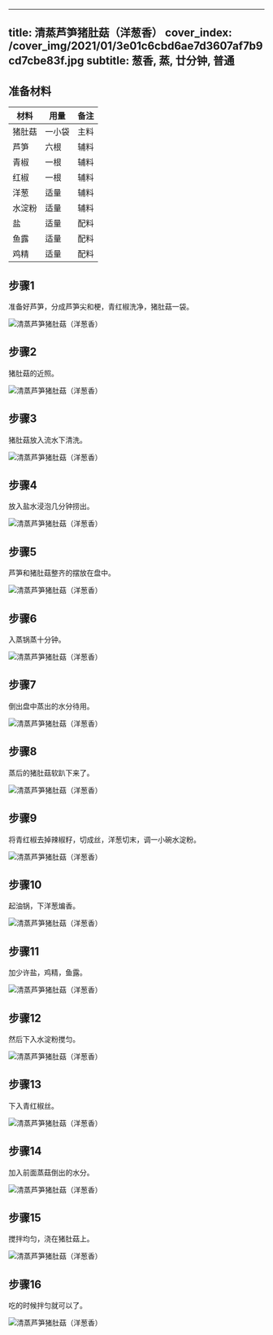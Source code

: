 
---
title: 清蒸芦笋猪肚菇（洋葱香）
cover_index: /cover_img/2021/01/3e01c6cbd6ae7d3607af7b9cd7cbe83f.jpg
subtitle: 葱香, 蒸, 廿分钟, 普通
---

## 准备材料

| 材料     | 用量 | 备注|
| ------- | ----- | --- |
| 猪肚菇 | 一小袋| 主料 |
| 芦笋 | 六根| 辅料 |
| 青椒 | 一根| 辅料 |
| 红椒 | 一根| 辅料 |
| 洋葱 | 适量| 辅料 |
| 水淀粉 | 适量| 辅料 |
| 盐 | 适量| 配料 |
| 鱼露 | 适量| 配料 |
| 鸡精 | 适量| 配料 |

## 步骤1

准备好芦笋，分成芦笋尖和梗，青红椒洗净，猪肚菇一袋。

![清蒸芦笋猪肚菇（洋葱香）](https://i8.meishichina.com/attachment/recipe/201010/201010132242145.jpg?x-oss-process=style/p320) 

## 步骤2

猪肚菇的近照。

![清蒸芦笋猪肚菇（洋葱香）](https://i8.meishichina.com/attachment/recipe/201010/201010132247260.jpg?x-oss-process=style/p320) 

## 步骤3

猪肚菇放入流水下清洗。

![清蒸芦笋猪肚菇（洋葱香）](https://i8.meishichina.com/attachment/recipe/201010/201010132248020.jpg?x-oss-process=style/p320) 

## 步骤4

放入盐水浸泡几分钟捞出。

![清蒸芦笋猪肚菇（洋葱香）](https://i8.meishichina.com/attachment/recipe/201010/201010132248472.jpg?x-oss-process=style/p320) 

## 步骤5

芦笋和猪肚菇整齐的摆放在盘中。

![清蒸芦笋猪肚菇（洋葱香）](https://i8.meishichina.com/attachment/recipe/201010/201010132249314.jpg?x-oss-process=style/p320) 

## 步骤6

入蒸锅蒸十分钟。

![清蒸芦笋猪肚菇（洋葱香）](https://i8.meishichina.com/attachment/recipe/201010/201010132250146.jpg?x-oss-process=style/p320) 

## 步骤7

倒出盘中蒸出的水分待用。

![清蒸芦笋猪肚菇（洋葱香）](https://i8.meishichina.com/attachment/recipe/201010/201010132250436.jpg?x-oss-process=style/p320) 

## 步骤8

蒸后的猪肚菇软趴下来了。

![清蒸芦笋猪肚菇（洋葱香）](https://i8.meishichina.com/attachment/recipe/201010/201010132251576.jpg?x-oss-process=style/p320) 

## 步骤9

将青红椒去掉辣椒籽，切成丝，洋葱切末，调一小碗水淀粉。

![清蒸芦笋猪肚菇（洋葱香）](https://i8.meishichina.com/attachment/recipe/201010/201010132253411.jpg?x-oss-process=style/p320) 

## 步骤10

起油锅，下洋葱煸香。

![清蒸芦笋猪肚菇（洋葱香）](https://i8.meishichina.com/attachment/recipe/201010/201010132254119.jpg?x-oss-process=style/p320) 

## 步骤11

加少许盐，鸡精，鱼露。

![清蒸芦笋猪肚菇（洋葱香）](https://i8.meishichina.com/attachment/recipe/201010/201010132254350.jpg?x-oss-process=style/p320) 

## 步骤12

然后下入水淀粉搅匀。

![清蒸芦笋猪肚菇（洋葱香）](https://i8.meishichina.com/attachment/recipe/201010/201010132255080.jpg?x-oss-process=style/p320) 

## 步骤13

下入青红椒丝。

![清蒸芦笋猪肚菇（洋葱香）](https://i8.meishichina.com/attachment/recipe/201010/201010132255481.jpg?x-oss-process=style/p320) 

## 步骤14

加入前面蒸菇倒出的水分。

![清蒸芦笋猪肚菇（洋葱香）](https://i8.meishichina.com/attachment/recipe/201010/201010132256166.jpg?x-oss-process=style/p320) 

## 步骤15

搅拌均匀，浇在猪肚菇上。

![清蒸芦笋猪肚菇（洋葱香）](https://i8.meishichina.com/attachment/recipe/201010/201010132257443.jpg?x-oss-process=style/p320) 

## 步骤16

吃的时候拌匀就可以了。

![清蒸芦笋猪肚菇（洋葱香）](https://i8.meishichina.com/attachment/recipe/201010/201010132258549.jpg?x-oss-process=style/p320) 

